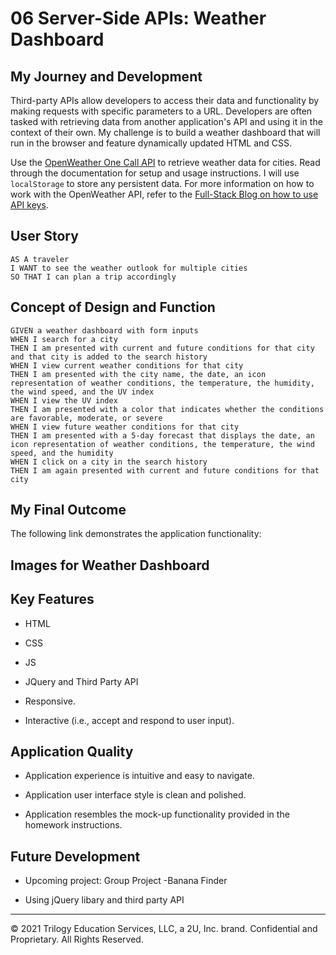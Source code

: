 # 06 Server-Side APIs: Weather Dashboard

## My Journey and Development

Third-party APIs allow developers to access their data and functionality by making requests with specific parameters to a URL. Developers are often tasked with retrieving data from another application's API and using it in the context of their own. My challenge is to build a weather dashboard that will run in the browser and feature dynamically updated HTML and CSS.

Use the [OpenWeather One Call API](https://openweathermap.org/api/one-call-api) to retrieve weather data for cities. Read through the documentation for setup and usage instructions. I will use `localStorage` to store any persistent data. For more information on how to work with the OpenWeather API, refer to the [Full-Stack Blog on how to use API keys](https://coding-boot-camp.github.io/full-stack/apis/how-to-use-api-keys).

## User Story

```
AS A traveler
I WANT to see the weather outlook for multiple cities
SO THAT I can plan a trip accordingly
```

## Concept of Design and Function

```
GIVEN a weather dashboard with form inputs
WHEN I search for a city
THEN I am presented with current and future conditions for that city and that city is added to the search history
WHEN I view current weather conditions for that city
THEN I am presented with the city name, the date, an icon representation of weather conditions, the temperature, the humidity, the wind speed, and the UV index
WHEN I view the UV index
THEN I am presented with a color that indicates whether the conditions are favorable, moderate, or severe
WHEN I view future weather conditions for that city
THEN I am presented with a 5-day forecast that displays the date, an icon representation of weather conditions, the temperature, the wind speed, and the humidity
WHEN I click on a city in the search history
THEN I am again presented with current and future conditions for that city
```

## My Final Outcome

The following link demonstrates the application functionality:




## Images for Weather Dashboard





## Key Features

* HTML
* CSS
* JS
* JQuery and Third Party API
  
* Responsive.
* Interactive (i.e., accept and respond to user input).
  

## Application Quality

* Application experience is intuitive and easy to navigate.

* Application user interface style is clean and polished.

* Application resembles the mock-up functionality provided in the homework instructions.
  


## Future Development

- Upcoming project: Group Project -Banana Finder

- Using jQuery libary and third party API
  
---

© 2021 Trilogy Education Services, LLC, a 2U, Inc. brand. Confidential and Proprietary. All Rights Reserved.


